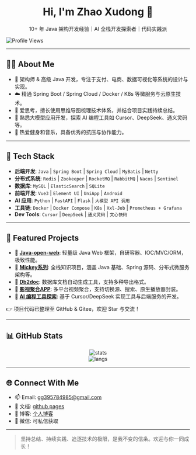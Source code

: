 <h1 align="center">Hi, I'm Zhao Xudong 👋</h1>

<p align="center">
10+ 年 Java 架构开发经验｜AI 全栈开发探索者｜代码实践派
</p>

![Profile Views](https://komarev.com/ghpvc/?username=395784985&color=blue)

---

## 👨‍💻 About Me

- 🔧 架构师 & 高级 Java 开发，专注于支付、电商、数据可视化等系统的设计与实现。
- ☁️ 精通 Spring Boot / Spring Cloud / Docker / K8s 等微服务与云原生技术。
- 🧠 爱思考，擅长使用思维导图梳理技术体系，并结合项目实践持续总结。
- 🧩 熟悉大模型应用开发，探索 AI 编程工具如 Cursor、DeepSeek、通义灵码等。
- 🎵 热爱健身和音乐，具备优秀的抗压与协作能力。

---

## 🚀 Tech Stack

- **后端开发**: `Java` | `Spring Boot` | `Spring Cloud` | `MyBatis` | `Netty`
- **分布式系统**: `Redis` | `Zookeeper` | `RocketMQ` | `RabbitMQ` | `Nacos` | `Sentinel`
- **数据库**: `MySQL` | `ElasticSearch` | `SQLite`
- **前端开发**: `Vue3` | `Element UI` | `UniApp` | `Android`
- **AI 应用**: `Python` | `FastAPI` | `Flask` | `大模型 API 调用`
- **工具链**: `Docker` | `Docker Compose` | `K8s` | `Xxl-Job` | `Prometheus + Grafana`
- **Dev Tools**: `Cursor` | `DeepSeek` | `通义灵码` | `文心快码`

---

## 📌 Featured Projects

- 🔹 **[Java-open-web](#)**: 轻量级 Java Web 框架，自研容器、IOC/MVC/ORM，极致性能。
- 🔹 **[Mickey系列](#)**: 全栈知识项目，涵盖 Java 基础、Spring 源码、分布式微服务架构等。
- 🔹 **[Db2doc](#)**: 数据库文档自动生成工具，支持多种导出格式。
- 🔹 **[影视聚合APP](#)**: 多平台视频聚合，支持切换源、搜索、原生播放器封装。
- 🔹 **[AI 编程工具探索](#)**: 基于 Cursor/DeepSeek 实现工具与后端服务的开发。

👉 项目代码已整理至 GitHub & Gitee，欢迎 Star 与交流！

---

## 📊 GitHub Stats

<p align="center">
  <img src="https://github-readme-stats.vercel.app/api?username=395784985&show_icons=true&theme=radical" alt="stats" />
  <br/>
  <img src="https://github-readme-stats.vercel.app/api/top-langs/?username=395784985&layout=compact&theme=radical" alt="langs" />
</p>

---

## 🌐 Connect With Me

- 📫 Email: gg395784985@gmail.com
- 🧠 文档: [github pages](https://395784985.github.io/)
- 📘 博客: [个人博客](https://blog.hb114.eu.org/)
- 💬 微信: 可私信获取

---

> 坚持总结、持续实践、追逐技术的极限，是我不变的信条。欢迎与你一同成长！
